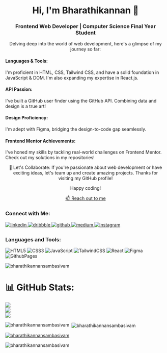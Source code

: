 <h1 align="center">Hi, I'm Bharathikannan 👋</h1>
<h3 align="center">Frontend Web Developer | Computer Science Final Year Student</h3>


<p align="center">Delving deep into the world of web development, here's a glimpse of my journey so far:</p>

<h4>Languages & Tools:</h4>
<p>I'm proficient in HTML, CSS, Tailwind CSS, and have a solid foundation in JavaScript & DOM. I'm also expanding my expertise in React.js.</p>

<h4>API Passion:</h4>
<p>I've built a GitHub user finder using the GitHub API. Combining data and design is a true art!</p>

<h4>Design Proficiency:</h4>
<p>I'm adept with Figma, bridging the design-to-code gap seamlessly.</p>

<h4>Frontend Mentor Achievements:</h4>
<p>I've honed my skills by tackling real-world challenges on Frontend Mentor. Check out my solutions in my repositories!</p>

<p align="center">🚀 Let's Collaborate: If you're passionate about web development or have exciting ideas, let's team up and create amazing projects. Thanks for visiting my GitHub profile!</p>

<p align="center">Happy coding!</p>

<p align="center"><a href="mailto:bharathikannansambasivam@gmail.com">📫 Reach out to me</a></p>

<h3 align="left">Connect with Me:</h3>
<p align="left">

<a href="https://www.linkedin.com/in/bharathikannan-sambasivam/" target="_blank">
<img src=https://img.shields.io/badge/linkedin-%231E77B5.svg?&style=for-the-badge&logo=linkedin&logoColor=white alt=linkedin style="margin-bottom: 5px;" />
</a>
<a href="https://dribbble.com/bk_bharathikannan" target="_blank">
<img src=https://img.shields.io/badge/dribbble-%23E45285.svg?&style=for-the-badge&logo=dribbble&logoColor=white alt=dribbble style="margin-bottom: 5px;" />
</a>
<a href="https://github.com/bharathikannansambasivam" target="_blank">
<img src=https://img.shields.io/badge/github-%2324292e.svg?&style=for-the-badge&logo=github&logoColor=white alt=github style="margin-bottom: 5px;" />
</a>
<a href="https://medium.com/@bharathikannansambasivam" target="_blank">
<img src=https://img.shields.io/badge/medium-%23292929.svg?&style=for-the-badge&logo=medium&logoColor=white alt=medium style="margin-bottom: 5px;" />
</a>
<a href="https://instagram.com/bk_bharathikannan" target="_blank">
<img src=https://img.shields.io/badge/instagram-%23000000.svg?&style=for-the-badge&logo=instagram&logoColor=white alt=instagram style="margin-bottom: 5px;" />
</a>  


<h3 align="left">Languages and Tools:</h3>

![HTML5](https://img.shields.io/badge/html5-%23E34F26.svg?style=for-the-badge&logo=html5&logoColor=white)
![CSS3](https://img.shields.io/badge/css3-%231572B6.svg?style=for-the-badge&logo=css3&logoColor=white)
![JavaScript](https://img.shields.io/badge/javascript-%23323330.svg?style=for-the-badge&logo=javascript&logoColor=%23F7DF1E) ![TailwindCSS](https://img.shields.io/badge/tailwindcss-%2338B2AC.svg?style=for-the-badge&logo=tailwind-css&logoColor=white) ![React](https://img.shields.io/badge/react-%2320232a.svg?style=for-the-badge&logo=react&logoColor=%2361DAFB)
 ![Figma](https://img.shields.io/badge/figma-%23F24E1E.svg?style=for-the-badge&logo=figma&logoColor=white) ![GithubPages](https://img.shields.io/badge/github%20pages-121013?style=for-the-badge&logo=github&logoColor=white) 

<p align="left" > <img src="https://komarev.com/ghpvc/?username=bharathikannansambasivam&label=Profile%20views&color=0e75b6&style=flat" alt="bharathikannansambasivam" /> </p>

# 📊 GitHub Stats:
![](https://github-readme-stats.vercel.app/api?username=bharathikannansambasivam&theme=dark&hide_border=false&include_all_commits=false&count_private=false)<br/>
![](https://github-readme-streak-stats.herokuapp.com/?user=bharathikannansambasivam&theme=dark&hide_border=false)<br/>
![](https://github-readme-stats.vercel.app/api/top-langs/?username=bharathikannansambasivam&theme=dark&hide_border=false&include_all_commits=false&count_private=false&layout=compact)

<p><img align="left" src="https://github-readme-stats.vercel.app/api/top-langs?username=bharathikannansambasivam&show_icons=true&locale=en&layout=compact" alt="bharathikannansambasivam"  /></p>
<p>&nbsp;<img align="center" src="https://github-readme-stats.vercel.app/api?username=bharathikannansambasivam&show_icons=true&locale=en" alt="bharathikannansambasivam" /></p>


<p align="left"> <a href="https://github.com/ryo-ma/github-profile-trophy"><img src="https://github-profile-trophy.vercel.app/?username=bharathikannansambasivam" alt="bharathikannansambasivam" /></a> </p>

<p><img align="center" src="https://github-readme-streak-stats.herokuapp.com/?user=bharathikannansambasivam&" alt="bharathikannansambasivam" /></p>
